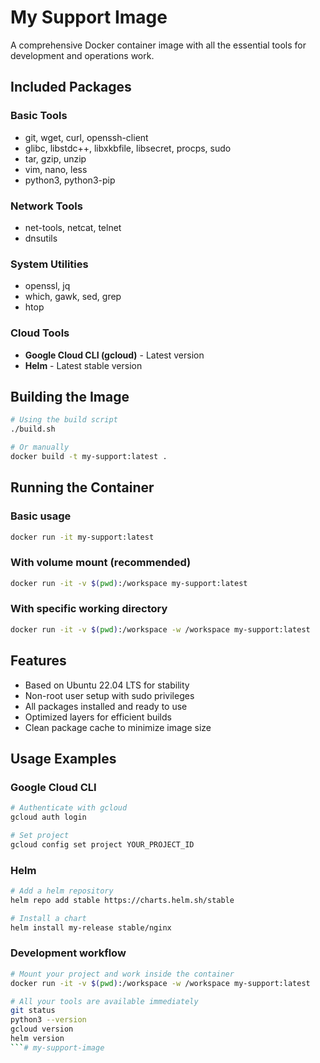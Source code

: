 # My Support Image

A comprehensive Docker container image with all the essential tools for development and operations work.

## Included Packages

### Basic Tools
- git, wget, curl, openssh-client
- glibc, libstdc++, libxkbfile, libsecret, procps, sudo
- tar, gzip, unzip
- vim, nano, less
- python3, python3-pip

### Network Tools
- net-tools, netcat, telnet
- dnsutils

### System Utilities
- openssl, jq
- which, gawk, sed, grep
- htop

### Cloud Tools
- **Google Cloud CLI (gcloud)** - Latest version
- **Helm** - Latest stable version

## Building the Image

```bash
# Using the build script
./build.sh

# Or manually
docker build -t my-support:latest .
```

## Running the Container

### Basic usage
```bash
docker run -it my-support:latest
```

### With volume mount (recommended)
```bash
docker run -it -v $(pwd):/workspace my-support:latest
```

### With specific working directory
```bash
docker run -it -v $(pwd):/workspace -w /workspace my-support:latest
```

## Features

- Based on Ubuntu 22.04 LTS for stability
- Non-root user setup with sudo privileges
- All packages installed and ready to use
- Optimized layers for efficient builds
- Clean package cache to minimize image size

## Usage Examples

### Google Cloud CLI
```bash
# Authenticate with gcloud
gcloud auth login

# Set project
gcloud config set project YOUR_PROJECT_ID
```

### Helm
```bash
# Add a helm repository
helm repo add stable https://charts.helm.sh/stable

# Install a chart
helm install my-release stable/nginx
```

### Development workflow
```bash
# Mount your project and work inside the container
docker run -it -v $(pwd):/workspace -w /workspace my-support:latest

# All your tools are available immediately
git status
python3 --version
gcloud version
helm version
```# my-support-image
